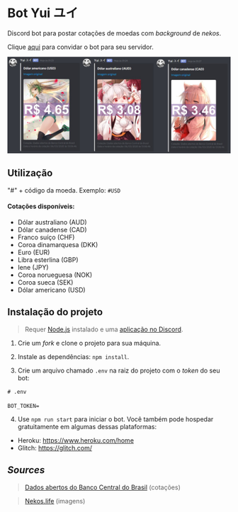 # Bot Yui ユイ

Discord bot para postar cotações de moedas com *background* de *nekos*.

Clique [aqui](https://discord.com/api/oauth2/authorize?client_id=510838424161353731&permissions=183296&scope=bot) para convidar o bot para seu servidor.

<img src='./assets/example.jpeg'>

## Utilização

"#" + código da moeda. Exemplo: `#USD`

#### Cotações disponíveis:

- Dólar australiano (AUD)
- Dólar canadense (CAD)
- Franco suíço (CHF)
- Coroa dinamarquesa (DKK)
- Euro (EUR)
- Libra esterlina (GBP)
- Iene (JPY)
- Coroa norueguesa (NOK)
- Coroa sueca (SEK)
- Dólar americano (USD)

## Instalação do projeto

> Requer [Node.js](https://nodejs.org/en/) instalado e uma [aplicação no Discord](https://discordapp.com/developers/applications).

1) Crie um *fork* e clone o projeto para sua máquina.

1) Instale as dependências: `npm install`.

2) Crie um arquivo chamado `.env` na raiz do projeto com o *token* do seu bot:
```
# .env

BOT_TOKEN=
```

4) Use `npm run start` para iniciar o bot. Você também pode hospedar gratuitamente em algumas dessas plataformas:

- Heroku: https://www.heroku.com/home
- Glitch: https://glitch.com/


## *Sources*

> [Dados abertos do Banco Central do Brasil](https://dadosabertos.bcb.gov.br/dataset/dolar-americano-usd-todos-os-boletins-diarios) (cotações)

> [Nekos.life](https://github.com/Nekos-life/nekos-dot-life) (imagens)
